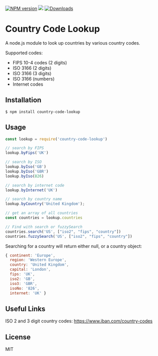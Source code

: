 [![NPM version](https://img.shields.io/npm/v/country-code-lookup.svg)](https://www.npmjs.com/package/country-code-lookup)
![](https://github.com/richorama/country-code-lookup/workflows/Node%20CI/badge.svg?branch=master) 
[![Downloads](https://img.shields.io/npm/dm/country-code-lookup.svg)](https://npmcharts.com/compare/country-code-lookup?minimal=true)

# Country Code Lookup

A node.js module to look up countries by various country codes.

Supported codes:

* FIPS 10-4 codes (2 digits)
* ISO 3166 (2 digits)
* ISO 3166 (3 digits)
* ISO 3166 (numbers)
* Internet codes

## Installation

```
$ npm install country-code-lookup
```

## Usage

```js
const lookup = require('country-code-lookup')

// search by FIPS
lookup.byFips('UK')

// search by ISO
lookup.byIso('GB')
lookup.byIso('GBR')
lookup.byIso(826)

// search by internet code
lookup.byInternet('UK')

// search by country name
lookup.byCountry('United Kingdom');

// get an array of all countries
const countries = lookup.countries

// Find with search or fuzzySearch
countries.search('US', ["iso2", "fips", "country"])
countries.fuzzySearch('US', ["iso2", "fips", "country"])
```

Searching for a country will return either null, or a country object:

```js
{ continent: 'Europe',
  region: 'Western Europe',
  country: 'United Kingdom',
  capital: 'London',
  fips: 'UK',
  iso2: 'GB',
  iso3: 'GBR',
  isoNo: '826',
  internet: 'UK' }
````

## Useful Links

ISO 2 and 3 digit country codes: https://www.iban.com/country-codes

## License

MIT
